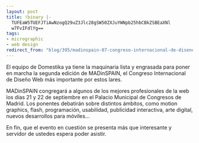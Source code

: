 ```yaml
---
layout: post
title: !binary |-
  TUFEaW5TUEFJTiAwNzogQ29uZ3Jlc28gSW50ZXJuYWNpb25hbCBkZSBEaXNl
  w7FvIFdlYg==
tags:
- micrographic
- web design
redirect_from: "blog/395/madinspain-07-congreso-internacional-de-diseno-web/"
---
```

El equipo de Domestika ya tiene la maquinaria lista y engrasada para poner en marcha la segunda edición de MADinSPAIN, el Congreso Internacional de Diseño Web más importante por estos lares.

MADinSPAIN congregará a algunos de los mejores profesionales de la web los días 21 y 22 de septiembre en el Palacio Municipal de Congresos de Madrid. Los ponentes debatirán sobre distintos ámbitos, como motion graphics, flash, programación, usabilidad, publicidad interactiva, arte digital, nuevos desarrollos para móviles…

En fin, que el evento en cuestión se presenta más que interesante y servidor de ustedes espera poder asistir.
